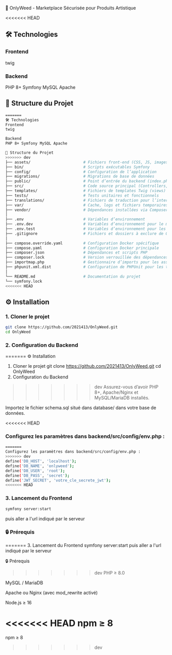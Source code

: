 🌿 OnlyWeed - Marketplace Sécurisée pour Produits Artistique

<<<<<<< HEAD
## 🛠 Technologies

### Frontend
twig

### Backend
PHP 8+
Symfony
MySQL
Apache

## 📁 Structure du Projet
```bash
=======
🛠 Technologies
Frontend
twig

Backend
PHP 8+ Symfony MySQL Apache

📁 Structure du Projet
>>>>>>> dev
├── assets/                       # Fichiers front-end (CSS, JS, images)
├── bin/                          # Scripts exécutables Symfony
├── config/                       # Configuration de l’application
├── migrations/                   # Migrations de base de données
├── public/                       # Point d’entrée du backend (index.php, assets exposés)
├── src/                          # Code source principal (Controllers, Entities, Services)
├── templates/                    # Fichiers de templates Twig (views)
├── tests/                        # Tests unitaires et fonctionnels
├── translations/                 # Fichiers de traduction pour l’internationalisation
├── var/                          # Cache, logs et fichiers temporaires
├── vendor/                       # Dépendances installées via Composer
│
├── .env                          # Variables d’environnement
├── .env.dev                      # Variables d’environnement pour le mode développement
├── .env.test                     # Variables d’environnement pour les tests
├── .gitignore                    # Fichiers et dossiers à exclure de Git
│
├── compose.override.yaml         # Configuration Docker spécifique
├── compose.yaml                  # Configuration Docker principale
├── composer.json                 # Dépendances et scripts PHP
├── composer.lock                 # Version verrouillée des dépendances PHP
├── importmap.php                 # Gestionnaire d’imports pour les assets JavaScript
├── phpunit.xml.dist              # Configuration de PHPUnit pour les tests
│
└── README.md                     # Documentation du projet
└── symfony.lock
<<<<<<< HEAD
```

## ⚙️ Installation
### 1. Cloner le projet

```bash
git clone https://github.com/2021413/OnlyWeed.git
cd OnlyWeed
```

### 2. Configuration du Backend
=======
⚙️ Installation
1. Cloner le projet
git clone https://github.com/2021413/OnlyWeed.git
cd OnlyWeed
2. Configuration du Backend
>>>>>>> dev
Assurez-vous d’avoir PHP 8+, Apache/Nginx et MySQL/MariaDB installés.

Importez le fichier schema.sql situé dans database/ dans votre base de données.

<<<<<<< HEAD
### Configurez les paramètres dans backend/src/config/env.php :

```bash
=======
Configurez les paramètres dans backend/src/config/env.php :
>>>>>>> dev
define('DB_HOST', 'localhost');
define('DB_NAME', 'onlyweed');
define('DB_USER', 'root');
define('DB_PASS', 'secret');
define('JWT_SECRET', 'votre_cle_secrete_jwt');
<<<<<<< HEAD
```

### 3. Lancement du Frontend
```bash
symfony server:start
```
puis aller a l'url indiqué par le serveur


### 🔒 Prérequis
=======
3. Lancement du Frontend
symfony server:start
puis aller a l'url indiqué par le serveur

🔒 Prérequis
>>>>>>> dev
PHP ≥ 8.0

MySQL / MariaDB

Apache ou Nginx (avec mod_rewrite activé)

Node.js ≥ 16

<<<<<<< HEAD
npm ≥ 8
=======
npm ≥ 8
>>>>>>> dev
